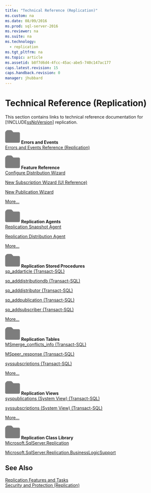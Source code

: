 ```yaml
---
title: "Technical Reference (Replication)"
ms.custom: na
ms.date: 08/09/2016
ms.prod: sql-server-2016
ms.reviewer: na
ms.suite: na
ms.technology: 
  - replication
ms.tgt_pltfrm: na
ms.topic: article
ms.assetid: b8f7d6d4-4fcc-45ac-abe5-740c147ac177
caps.latest.revision: 15
caps.handback.revision: 0
manager: jhubbard
---
```

# Technical Reference (Replication)
  This section contains links to technical reference documentation for [!INCLUDE[ssNoVersion](../../Topics/TopicNameContainA/tokens/ssNoVersion_md.md)] replication.  
  
 ![Small File Folder Icon](../../Topics/TopicNameNotContainA/images/filefolder_small.png "filefolder_small") **Errors and Events**  
 [Errors and Events Reference &#40;Replication&#41;](../../Topics/TopicNameNotContainA/Errors-and-Events-Reference--Replication-.md)  
  
 ![Small File Folder Icon](../../Topics/TopicNameNotContainA/images/filefolder_small.png "filefolder_small") **Feature Reference**  
 [Configure Distribution Wizard](../../Topics/TopicNameNotContainA/Configure-Distribution-Wizard.md)  
  
 [New Subscription Wizard &#40;UI Reference&#41;](../../Topics/TopicNameNotContainA/New-Subscription-Wizard--UI-Reference-.md)  
  
 [New Publication Wizard](../../Topics/TopicNameNotContainA/New-Publication-Wizard.md)  
  
 [More…](../../Topics/TopicNameNotContainA/Properties-Reference--Replication-.md)  
  
 ![Small File Folder Icon](../../Topics/TopicNameNotContainA/images/filefolder_small.png "filefolder_small") **Replication Agents**  
 [Replication Snapshot Agent](../../Topics/TopicNameNotContainA/Replication-Snapshot-Agent.md)  
  
 [Replication Distribution Agent](../../Topics/TopicNameNotContainA/Replication-Distribution-Agent.md)  
  
 [More…](../../Topics/TopicNameNotContainA/Replication-Agents.md)  
  
 ![Small File Folder Icon](../../Topics/TopicNameNotContainA/images/filefolder_small.png "filefolder_small") **Replication Stored Procedures**  
 [sp_addarticle &#40;Transact-SQL&#41;](../Topic/sp_addarticle%20\(Transact-SQL\).md)  
  
 [sp_adddistributiondb &#40;Transact-SQL&#41;](../Topic/sp_adddistributiondb%20\(Transact-SQL\).md)  
  
 [sp_adddistributor &#40;Transact-SQL&#41;](../Topic/sp_adddistributor%20\(Transact-SQL\).md)  
  
 [sp_addpublication &#40;Transact-SQL&#41;](../Topic/sp_addpublication%20\(Transact-SQL\).md)  
  
 [sp_addsubscriber &#40;Transact-SQL&#41;](../Topic/sp_addsubscriber%20\(Transact-SQL\).md)  
  
 [More…](../Topic/Replication%20Stored%20Procedures%20\(Transact-SQL\).md)  
  
 ![Small File Folder Icon](../../Topics/TopicNameNotContainA/images/filefolder_small.png "filefolder_small") **Replication Tables**  
 [MSmerge_conflicts_info &#40;Transact-SQL&#41;](../Topic/MSmerge_conflicts_info%20\(Transact-SQL\).md)  
  
 [MSpeer_response &#40;Transact-SQL&#41;](../Topic/MSpeer_response%20\(Transact-SQL\).md)  
  
 [syssubscriptions &#40;Transact-SQL&#41;](../Topic/syssubscriptions%20\(Transact-SQL\).md)  
  
 [More…](../Topic/Replication%20Tables%20\(Transact-SQL\).md)  
  
 ![Small File Folder Icon](../../Topics/TopicNameNotContainA/images/filefolder_small.png "filefolder_small") **Replication Views**  
 [syspublications &#40;System View&#41; &#40;Transact-SQL&#41;](../Topic/syspublications%20\(System%20View\)%20\(Transact-SQL\).md)  
  
 [syssubscriptions &#40;System View&#41; &#40;Transact-SQL&#41;](../Topic/syssubscriptions%20\(System%20View\)%20\(Transact-SQL\).md)  
  
 [More…](../Topic/Replication%20Views%20\(Transact-SQL\).md)  
  
 ![Small File Folder Icon](../../Topics/TopicNameNotContainA/images/filefolder_small.png "filefolder_small") **Replication Class Library**  
 [Microsoft.SqlServer.Replication](assetId:///N:Microsoft.SqlServer.Replication)  
  
 [Microsoft.SqlServer.Replication.BusinessLogicSupport](assetId:///N:Microsoft.SqlServer.Replication.BusinessLogicSupport)  
  
## See Also  
 [Replication Features and Tasks](../../Topics/TopicNameNotContainA/Replication-Features-and-Tasks.md)   
 [Security and Protection &#40;Replication&#41;](../../Topics/TopicNameNotContainA/Security-and-Protection--Replication-.md)  
  
  